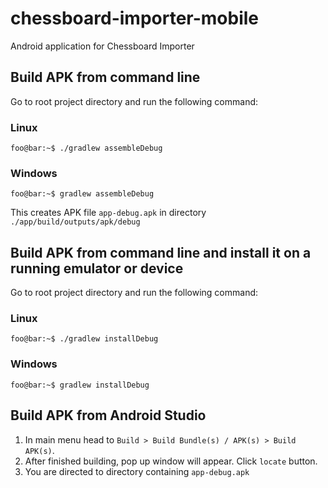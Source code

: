 # chessboard-importer-mobile

Android application for Chessboard Importer

## Build APK from command line
Go to root project directory and run the following command:
### Linux
```shell 
foo@bar:~$ ./gradlew assembleDebug
```

### Windows 
```shell 
foo@bar:~$ gradlew assembleDebug
```

This creates APK file `app-debug.apk` in directory `./app/build/outputs/apk/debug`

## Build APK from command line and install it on a running emulator or device
Go to root project directory and run the following command:
### Linux
```shell 
foo@bar:~$ ./gradlew installDebug
```
### Windows 
```shell 
foo@bar:~$ gradlew installDebug
```

## Build APK from Android Studio
1. In main menu head to `Build > Build Bundle(s) / APK(s) > Build APK(s)`.
2. After finished building, pop up window will appear. Click `locate` button.
3. You are directed to directory containing `app-debug.apk`
